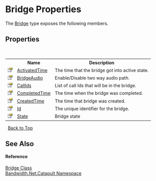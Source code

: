 ﻿# Bridge Properties
 

The <a href ="T_Bandwidth_Net_Catapult_Bridge.md">Bridge</a> type exposes the following members.


## Properties
&nbsp;<table><tr><th></th><th>Name</th><th>Description</th></tr><tr><td>![Public property](media/pubproperty.gif "Public property")</td><td><a href ="P_Bandwidth_Net_Catapult_Bridge_ActivatedTime.md">ActivatedTime</a></td><td>
The time that the bridge got into active state.</td></tr><tr><td>![Public property](media/pubproperty.gif "Public property")</td><td><a href ="P_Bandwidth_Net_Catapult_Bridge_BridgeAudio.md">BridgeAudio</a></td><td>
Enable/Disable two way audio path.</td></tr><tr><td>![Public property](media/pubproperty.gif "Public property")</td><td><a href ="P_Bandwidth_Net_Catapult_Bridge_CallIds.md">CallIds</a></td><td>
List of call Ids that will be in the bridge.</td></tr><tr><td>![Public property](media/pubproperty.gif "Public property")</td><td><a href ="P_Bandwidth_Net_Catapult_Bridge_CompletedTime.md">CompletedTime</a></td><td>
The time when the bridge was completed.</td></tr><tr><td>![Public property](media/pubproperty.gif "Public property")</td><td><a href ="P_Bandwidth_Net_Catapult_Bridge_CreatedTime.md">CreatedTime</a></td><td>
The time that bridge was created.</td></tr><tr><td>![Public property](media/pubproperty.gif "Public property")</td><td><a href ="P_Bandwidth_Net_Catapult_Bridge_Id.md">Id</a></td><td>
The unique identifier for the bridge.</td></tr><tr><td>![Public property](media/pubproperty.gif "Public property")</td><td><a href ="P_Bandwidth_Net_Catapult_Bridge_State.md">State</a></td><td>
Bridge state</td></tr></table>&nbsp;
<a href="#bridge-properties">Back to Top</a>

## See Also


#### Reference
<a href ="T_Bandwidth_Net_Catapult_Bridge.md">Bridge Class</a><br /><a href ="N_Bandwidth_Net_Catapult.md">Bandwidth.Net.Catapult Namespace</a><br />